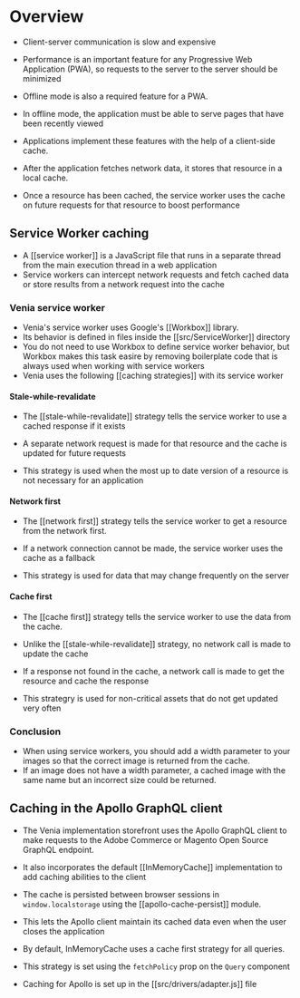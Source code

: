 # Overview

- Client-server communication is slow and expensive
- Performance is an important feature for any Progressive Web Application (PWA), so requests to the server to the server should be minimized

- Offline mode is also a required feature for a PWA.
- In offline mode, the application must be able to serve pages that have been recently viewed

- Applications implement these features with the help of a client-side cache.
- After the application fetches network data, it stores that resource in a local cache. 
- Once a resource has been cached, the service worker  uses the cache on future requests for that resource to boost performance

## Service Worker caching

- A [[service worker]] is a JavaScript file that runs in a separate thread from the main execution thread in a web application
- Service workers can intercept network requests and fetch cached data or store results from a network request into the cache

### Venia service worker

- Venia's service worker uses Google's [[Workbox]] library.
- Its behavior is defined in files inside the [[src/ServiceWorker]] directory
- You do not need to use Workbox to define service worker behavior, but Workbox makes this task easire by removing boilerplate code that is always used when working with service workers
- Venia uses the following [[caching strategies]] with its service worker

#### Stale-while-revalidate

- The [[stale-while-revalidate]] strategy tells the service worker to use a cached response if it exists
- A separate network request is made for that resource and the cache is updated for future requests

- This strategy is used when the most up to date version of a resource is not necessary for an application

#### Network first

- The [[network first]] strategy tells the service worker to get a resource from the network first.
- If a network connection cannot be made, the service worker uses the cache as a fallback

- This strategy is used for data that may change frequently on the server

#### Cache first

- The [[cache first]] strategy tells the service worker to use the data from the cache.
- Unlike the [[stale-while-revalidate]] strategy, no network call is made to update the cache

- If a response not found in the cache, a network call is made to get the resource and cache the response

- This strategry is used for non-critical assets that do not get updated very often

### Conclusion

- When using service workers, you should add a width parameter to your images so that the correct image is returned from the cache.
- If an image does not have a width parameter, a cached image with the same name but an incorrect size could be returned.

## Caching in the Apollo GraphQL client

- The Venia implementation storefront uses the Apollo GraphQL client to make requests to the Adobe Commerce or Magento Open Source GraphQL endpoint. 
- It also incorporates the default [[InMemoryCache]] implementation to add caching abilities to the client

- The cache is persisted between browser sessions in `window.localstorage` using the [[apollo-cache-persist]] module.
- This lets the Apollo client maintain its cached data even when the user closes the application

- By default, InMemoryCache uses a cache first strategy for all queries.
- This strategy is set using the `fetchPolicy` prop on the `Query` component
- Caching for Apollo is set up in the [[src/drivers/adapter.js]] file

